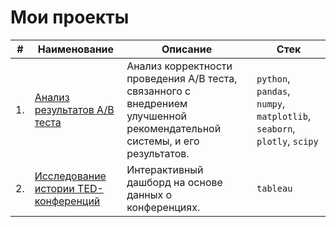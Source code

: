 # Мои проекты

| #   | Наименование                                                                                                                    | Описание                                                                                                                  | Стек                                                                    |
| --- | ------------------------------------------------------------------------------------------------------------------------------- | ------------------------------------------------------------------------------------------------------------------------- | ----------------------------------------------------------------------- |
| 1.  | [Анализ результатов A/B теста](https://github.com/darsmolina/portfolio/blob/main/recommendation_system_analysis/notebook.ipynb) | Анализ корректности проведения A/B теста, связанного с внедрением улучшенной рекомендательной системы, и его результатов. | `python`, `pandas`, `numpy`, `matplotlib`, `seaborn`, `plotly`, `scipy` |
| 2.  | [Исследование истории TED-конференций](https://github.com/darsmolina/portfolio/blob/main/ted_conferences/notebook.ipynb) | Интерактивный дашборд на основе данных о конференциях.| `tableau` |
